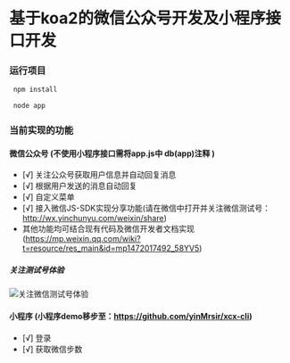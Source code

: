 # 基于koa2的微信公众号开发及小程序接口开发

### 运行项目
``` bash
 npm install

 node app
```

### 当前实现的功能
#### 微信公众号 (不使用小程序接口需将app.js中 db(app)注释 )
- [√] 关注公众号获取用户信息并自动回复消息
- [√] 根据用户发送的消息自动回复
- [√] 自定义菜单
- [√] 接入微信JS-SDK实现分享功能(请在微信中打开并关注微信测试号：http://wx.yinchunyu.com/weixin/share)
- 其他功能均可结合现有代码及微信开发者文档实现(https://mp.weixin.qq.com/wiki?t=resource/res_main&id=mp1472017492_58YV5)

##### 关注测试号体验
![关注微信测试号体验](http://wx.yinchunyu.com/images/ceshihao.jpg)

#### 小程序 (小程序demo移步至：https://github.com/yinMrsir/xcx-cli)
- [√] 登录
- [√] 获取微信步数